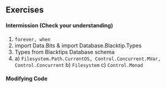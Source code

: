 ## Exercises

#### Intermission (Check your understanding)

1. `forever, when`
2. import Data.Bits & import Database.Blacktip.Types
3. Types from Blacktips Database schema
4. a) `Filesystem.Path.CurrentOS, Control.Concurrent.MVar, Control.Concurrent`
   b) `Filesystem`
   c) `Control.Monad`

#### Modifying Code
